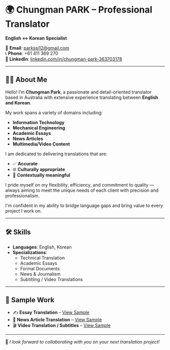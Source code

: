 # 🌍 Chungman PARK – Professional Translator  
**English ↔ Korean Specialist**

📧 **Email**: parkssi12@gmail.com  
📞 **Phone**: +61 411 369 270  
🔗 **LinkedIn**: [linkedin.com/in/chungman-park-363703178](https://www.linkedin.com/in/chungman-park-363703178)

---

## 🧑‍💼 About Me

Hello! I’m **Chungman Park**, a passionate and detail-oriented translator based in Australia with extensive experience translating between **English and Korean**.

My work spans a variety of domains including:
- **Information Technology**
- **Mechanical Engineering**
- **Academic Essays**
- **News Articles**
- **Multimedia/Video Content**

I am dedicated to delivering translations that are:
- ✅ **Accurate**
- 🌐 **Culturally appropriate**
- 🧠 **Contextually meaningful**

I pride myself on my flexibility, efficiency, and commitment to quality — always aiming to meet the unique needs of each client with precision and professionalism. 

I'm confident in my ability to bridge language gaps and bring value to every project I work on.

---

## 🛠️ Skills

- **Languages**: English, Korean  
- **Specializations**:
  - Technical Translation
  - Academic Essays
  - Formal Documents
  - News & Journalism
  - Subtitling / Video Translations

---

## 📂 Sample Work

- ✍️ **Essay Translation** – [View Sample](samples/Essay/README.md)  
- 📰 **News Article Translation** – [View Sample](samples/Article/README.md)  
- 🎬 **Video Translation / Subtitles** – [View Sample](samples/Video/README.md)

---

📩 *I look forward to collaborating with you on your next translation project!*
